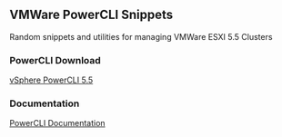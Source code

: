 ## VMWare PowerCLI Snippets

Random snippets and utilities for managing VMWare ESXI 5.5 Clusters


### PowerCLI Download

[vSphere PowerCLI 5.5](https://my.vmware.com/web/vmware/details?downloadGroup=PCLI550&productId=352)

### Documentation

[PowerCLI Documentation](https://pubs.vmware.com/vsphere-60/index.jsp?topic=%2Fcom.vmware.powercli.cmdletref.doc%2FOverview.html)
